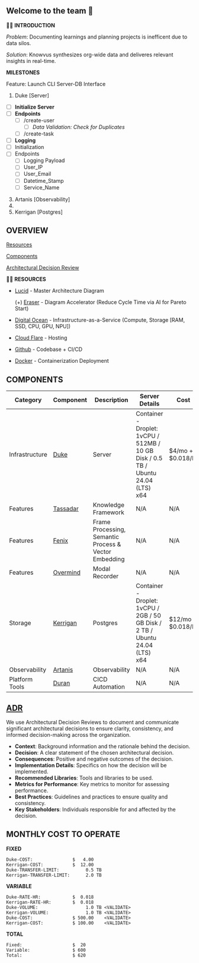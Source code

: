## Welcome to the team 🙌

🙋‍♀️ **INTRODUCTION**

*Problem*: Documenting learnings and planning projects is inefficent due to data silos.

*Solution*: Knowvus synthesizes org-wide data and deliveres relevant insights in real-time.

**MILESTONES**

Feature: Launch CLI Server-DB Interface
1) Duke       [Server]
- [ ] **Initialize Server**
- [ ] **Endpoints**
  - [ ] /create-user
    -  [ ] _Data Validation: Check for Duplicates_
  - [ ] /create-task
- [ ]  **Logging**
  - [ ] Initialization
  - [ ] Endpoints
    - [ ] Logging Payload
    - [ ]  User_IP
    - [ ]  User_Email
    - [ ]  Datetime_Stamp
    - [ ]  Service_Name
        
3) Artanis    [Observability]
4)   
5) Kerrigan   [Postgres]



## OVERVIEW

[Resources](#RESOURCES)

[Components](#COMPONENTS) 

[Architectural Decision Review](#ADR) 

👩‍💻 **RESOURCES**

- [Lucid](https://lucid.app/lucidchart/27a4f1ab-1925-4b57-b286-d59169d5385b/edit?invitationId=inv_c172e4c8-e0a9-4258-a836-6ee22863362c&page=qAbGdBw9_a6I#) - Master Architecture Diagram

  (+) [Eraser](https://app.eraser.io/workspace/QFzM4xawEp5SQTKiSW56) - Diagram Accelerator (Reduce Cycle Time via AI for Pareto Start)
- [Digital Ocean](https://DigitalOcean.com)       -  Infrastructure-as-a-Service           (Compute, Storage [RAM, SSD, CPU, GPU, NPU])
- [Cloud Flare](https://Cloudflare.com)           -  Hosting
- [Github](https://Github.com/Knowvus.com)        -  Codebase + CI/CD
- [Docker](https://Docker.com)                    -  Containerization  Deployment

## COMPONENTS

| Category       | Component | Description | Server Details | Cost |
|----------------|-----------|-------------|----------------|------|
| Infrastructure | [Duke](https://github.com/Knowvus/Duke) | Server | Container - Droplet: 1vCPU / 512MB / 10 GB Disk / 0.5 TB / Ubuntu 24.04 (LTS) x64 | $4/mo + $0.018/hr |
| Features       | [Tassadar](https://github.com/Knowvus/Tassadar) | Knowledge Framework | N/A | N/A |
| Features       | [Fenix](https://github.com/Knowvus/Fenix) | Frame Processing, Semantic Process & Vector Embedding | N/A | N/A |
| Features       | [Overmind](https://github.com/Knowvus/Overmind) | Modal Recorder | N/A | N/A |
| Storage        | [Kerrigan](https://github.com/Knowvus/Kerrigan) | Postgres | Container - Droplet: 1vCPU / 2GB / 50 GB Disk / 2 TB / Ubuntu 24.04 (LTS) x64 | $12/mo + $0.018/hr |
| Observability  | [Artanis](https://github.com/Knowvus/Artanis) | Observability | N/A | N/A |
| Platform Tools | [Duran](https://github.com/Knowvus/Duran) | CICD Automation | N/A | N/A |

## [ADR](https://github.com/Knowvus/.github-private/blob/main/documentation/ARD-%7BTemplate%7D.md)

We use Architectural Decision Reviews to document and communicate significant architectural decisions to ensure clarity, consistency, and informed decision-making across the organization.

- **Context**: Background information and the rationale behind the decision.
- **Decision**: A clear statement of the chosen architectural decision.
- **Consequences**: Positive and negative outcomes of the decision.
- **Implementation Details**: Specifics on how the decision will be implemented.
- **Recommended Libraries**: Tools and libraries to be used.
- **Metrics for Performance**: Key metrics to monitor for assessing performance.
- **Best Practices**: Guidelines and practices to ensure quality and consistency.
- **Key Stakeholders**: Individuals responsible for and affected by the decision.

## MONTHLY COST TO OPERATE
**FIXED**
```
Duke-COST:               $   4.00
Kerrigan-COST:           $  12.00
Duke-TRANSFER-LIMIT:          0.5 TB
Kerrigan-TRANSFER-LIMIT:      2.0 TB
```
**VARIABLE**
```
Duke-RATE-HR:            $  0.018
Kerrigan-RATE-HR:        $  0.018
Duke-VOLUME:                  1.0 TB <VALIDATE>
Kerrigan-VOLUME:              1.0 TB <VALIDATE>
Duke-COST:               $ 500.00    <VALIDATE>
Kerrigan-COST:           $ 100.00    <VALIDATE> 
```
**TOTAL**
```
Fixed:                   $  20
Variable:                $ 600
Total:                   $ 620
```
